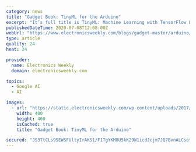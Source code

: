 ```yaml
---
category: news
title: "Gadget Book: TinyML for the Arduino"
excerpt: "It’s full title is TinyML: Machine Learning with TensorFlow Lite on Arduino and Ultra-Low-Power Microcontrollers, and the TinyML they reference is TensorFlow Lite, Google’s mobile friendly implementation of TensorFlow. It’s a nice, practical focus ..."
publishedDateTime: 2020-07-08T12:08:00Z
webUrl: "https://www.electronicsweekly.com/blogs/gadget-master/arduino/gadget-book-tinyml-arduino-2020-07/"
type: article
quality: 24
heat: 24

provider:
  name: Electronics Weekly
  domain: electronicsweekly.com

topics:
  - Google AI
  - AI

images:
  - url: "https://static.electronicsweekly.com/wp-content/uploads/2017/08/22172808/Alun-Williams-2017-circle-400-grey.jpg"
    width: 400
    height: 400
    isCached: true
    title: "Gadget Book: TinyML for the Arduino"

secured: "JS3TtCLs9SEWSFUltyIrAKS1/F1TgYKM8U5kK29W1icdJcjm7JQ7BvnALCsotsALrdpp7jMZwA9qSBSzci1byqUjWZLpOy4f7lTffxdK+djNtoSSvT1352IDj78JQiKcJInR8k2lsyM2ust0elD/HHKPKmLEMvEpihxUcTdScWrVhM5lVrW3VR1Mi9pLScKnVwcOyUgO8KXUUJ0l/iQiIAymkj0zReiMY/BMcQngCnvyH9cqTcfUL9xwZsQEQdtbtjlZaTQNOkQfJEMR/bp055IXWk8vqCk1KDbXQVTa5DrRObd1GhUBkaVD/z9slFvISyqmXkIsOzzxCdQaROi6uw==;tW4iWV1vGC8AK3swwRTdig=="
---
```



